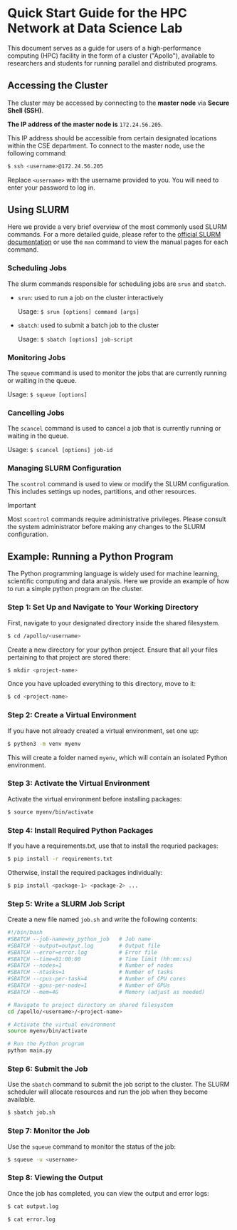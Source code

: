 # Quick Start Guide for the HPC Network at Data Science Lab

This document serves as a guide for users of a high-performance computing (HPC) facility in the form of a cluster ("Apollo"), available to researchers and students for running parallel and distributed programs.

## Accessing the Cluster

The cluster may be accessed by connecting to the **master node** via **Secure Shell (SSH)**. 

**The IP address of the master node is** `172.24.56.205`.

This IP address should be accessible from certain designated locations within the CSE department. To connect to the master node, use the following command:

```bash
$ ssh <username>@172.24.56.205
```

Replace `<username>` with the username provided to you. You will need to enter your password to log in.

## Using SLURM

Here we provide a very brief overview of the most commonly used SLURM commands. For a more detailed guide, please refer to the [official SLURM documentation](https://slurm.schedmd.com/) or use the `man` command to view the manual pages for each command.

### Scheduling Jobs

The slurm commands responsible for scheduling jobs are `srun` and `sbatch`.
- `srun`: used to run a job on the cluster interactively

    Usage: `$ srun [options] command [args]`
- `sbatch`: used to submit a batch job to the cluster

    Usage: `$ sbatch [options] job-script`

### Monitoring Jobs

The `squeue` command is used to monitor the jobs that are currently running or waiting in the queue.

Usage: `$ squeue [options]`

### Cancelling Jobs

The `scancel` command is used to cancel a job that is currently running or waiting in the queue.

Usage: `$ scancel [options] job-id`

### Managing SLURM Configuration

The `scontrol` command is used to view or modify the SLURM configuration. This includes settings up nodes, partitions, and other resources.

> [!IMPORTANT]
> Most `scontrol` commands require administrative privileges. Please consult the system administrator before making any changes to the SLURM configuration.

## Example: Running a Python Program

The Python programming language is widely used for machine learning, scientific computing and data analysis. Here we provide an example of how to run a simple python program on the cluster.

### Step 1: Set Up and Navigate to Your Working Directory

First, navigate to your designated directory inside the shared filesystem.

```bash
$ cd /apollo/<username>
```

Create a new directory for your python project. Ensure that all your files pertaining to that project are stored there:

```bash
$ mkdir <project-name>
```

Once you have uploaded everything to this directory, move to it:

```bash
$ cd <project-name>
```

### Step 2: Create a Virtual Environment

If you have not already created a virtual environment, set one up:

```bash
$ python3 -m venv myenv
```

This will create a folder named `myenv`, which will contain an isolated Python environment.

### Step 3: Activate the Virtual Environment

Activate the virtual environment before installing packages:

```bash
$ source myenv/bin/activate
```

### Step 4: Install Required Python Packages

If you have a requirements.txt, use that to install the requried packages:

```bash
$ pip install -r requirements.txt
```

Otherwise, install the required packages individually:
```bash
$ pip install <package-1> <package-2> ...
```

### Step 5: Write a SLURM Job Script

Create a new file named `job.sh` and write the following contents:

```bash
#!/bin/bash
#SBATCH --job-name=my_python_job   # Job name
#SBATCH --output=output.log        # Output file
#SBATCH --error=error.log          # Error file
#SBATCH --time=01:00:00            # Time limit (hh:mm:ss)
#SBATCH --nodes=1                  # Number of nodes
#SBATCH --ntasks=1                 # Number of tasks
#SBATCH --cpus-per-task=4          # Number of CPU cores
#SBATCH --gpus-per-node=1          # Number of GPUs
#SBATCH --mem=4G                   # Memory (adjust as needed)

# Navigate to project directory on shared filesystem
cd /apollo/<username>/<project-name>

# Activate the virtual environment
source myenv/bin/activate

# Run the Python program
python main.py
```

### Step 6: Submit the Job

Use the `sbatch` command to submit the job script to the cluster. The SLURM scheduler will allocate resources and run the job when they become available.

```bash
$ sbatch job.sh
```

### Step 7: Monitor the Job

Use the `squeue` command to monitor the status of the job:

```bash
$ squeue -u <username>
```

### Step 8: Viewing the Output

Once the job has completed, you can view the output and error logs:

```bash
$ cat output.log
```

```bash
$ cat error.log
```

